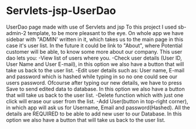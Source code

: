 # Servlets-jsp-UserDao
UserDao page made with use of Servlets and jsp
To this project I used sb-admin-2 template, to be more pleasant to the eye.
On whole app we have sidebar with "ADMIN' written in it, which takes us to the main page in this case it's user list. In the future it could be link to "About", where Potential customer will be able, to know some more about our company.
This user dao lets you:
-View list of users where you.
-Check user details (User ID, User Name and User E-mail), in this option we also have a button that will take us back to the user list.
-Edit user details such as: User name, E-mail and password which is hashed while typing in so no one could see our users password. Ofcourse after typing our new details, we have to press Save to send edited data to database. In this option we also have a button that will take us back to the user list.
-Delete function which with just one click will erase our user from the list.
-Add User(button in top-right corner), in which app will ask us for Username, Email and password(Hashed). All the details are REQUIRED to be able to add new user to our Database. In this option we also have a button that will take us back to the user list.
